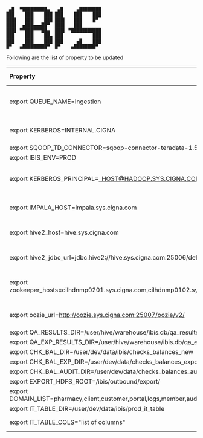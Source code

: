 ```
 ▄█  ▀█████████▄   ▄█     ▄████████
███    ███    ███ ███    ███    ███
███▌   ███    ███ ███▌   ███    █▀
███▌  ▄███▄▄▄██▀  ███▌   ███
███▌ ▀▀███▀▀▀██▄  ███▌ ▀███████████
███    ███    ██▄ ███           ███
███    ███    ███ ███     ▄█    ███
█▀   ▄█████████▀  █▀    ▄████████▀

```

Following are the list of property to be updated

| Property | Update Required  | Description  |
| :-   | :- | :- |
|export QUEUE_NAME=ingestion|Y|Update with HDFS queue name|
|export KERBEROS=INTERNAL.CIGNA|Y|Realm entry in krb5.conf|
|export SQOOP_TD_CONNECTOR=sqoop-connector-teradata-1.5c5.jar|||
|export IBIS_ENV=PROD|N||
|export KERBEROS_PRINCIPAL=_HOST@HADOOP.SYS.CIGNA.COM|Y|Update with the kerberos principal|
|export IMPALA_HOST=impala.sys.cigna.com|Y|Update with Impala host name|
|export hive2_host=hive.sys.cigna.com|Y|Update with Hive host name|
|export hive2_jdbc_url=jdbc:hive2://hive.sys.cigna.com:25006/default|Y|Update with Hive jdbc URL|
|export zookeeper_hosts=cilhdnmp0201.sys.cigna.com,cilhdnmp0102.sys.cigna.com,cilhdnmp0101.sys.cigna.com|Y|Update with Zookeper host name|
|export oozie_url=http://oozie.sys.cigna.com:25007/oozie/v2/|Y|Update with Oozie URL|
|export QA_RESULTS_DIR=/user/hive/warehouse/ibis.db/qa_resultsv2|N||
|export QA_EXP_RESULTS_DIR=/user/hive/warehouse/ibis.db/qa_export_results|N||
|export CHK_BAL_DIR=/user/dev/data/ibis/checks_balances_new|N||
|export CHK_BAL_EXP_DIR=/user/dev/data/checks_balances_export|N||
|export CHK_BAL_AUDIT_DIR=/user/dev/data/checks_balances_audit|N||
|export EXPORT_HDFS_ROOT=/ibis/outbound/export/|n||
|export DOMAIN_LIST=pharmacy,client,customer,portal,logs,member,audit,call,claim,clinic,structure,provider,benefits|Y||
|export IT_TABLE_DIR=/user/dev/data/ibis/prod_it_table|||
|export IT_TABLE_COLS="list of columns"|N|List of ibis columns|

